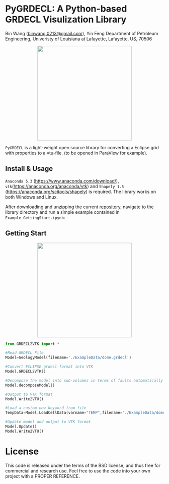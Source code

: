 PyGRDECL: A Python-based GRDECL Visulization Library
==============================================================================================
Bin Wang (binwang.0213@gmail.com), Yin Feng
Department of Petroleum Engineering, Univeristy of Louisiana at Lafayette, Lafayette, US, 70506

<p align="center">
  <img src = "https://github.com/BinWang0213/PyGRDECL/blob/master/img/GridPreview.png" height="300">
</p>

`PyGRDECL` is a light-weight open source library for converting a Eclipse grid with properties to a vtu-file.
(to be opened in ParaView for example). 

## Install & Usage

`Anaconda 5.3` (https://www.anaconda.com/download/), `vtk`(https://anaconda.org/anaconda/vtk) and `Shapely 1.5` (https://anaconda.org/scitools/shapely) is required. The library works on both Windows and Linux.

After downloading and unzipping the current <a href="https://github.com/BinWang0213/PyGRDECL/archive/master.zip">repository</a>, navigate to the library directory and run a simple example contained in `Example_GettingStart.ipynb`:

## Getting Start

<p align="center">
  <img src = "https://github.com/BinWang0213/PyGRDECL/blob/master/img/DomeModel.png" height="300">
</p>

```python
from GRDECL2VTK import * 

#Read GRDECL File
Model=GeologyModel(filename='./ExampleData/dome.grdecl')

#Convert ECLIPSE grdecl format into VTK
Model.GRDECL2VTK()

#Decompose the model into sub-volumes in terms of faults automatically (this function requires shapely library)
Model.decomposeModel()

#Output to VTK format
Model.Write2VTU()

#Load a custom new keyword from file
TempData=Model.LoadCellData(varname="TEMP",filename='./ExampleData/dome_Temperature.txt')

#Update model and output to VTK format
Model.Update()
Model.Write2VTU()

```


# License

This code is released under the terms of the BSD license, and thus free for commercial and research use. Feel free to use the code into your own project with a PROPER REFERENCE.  
